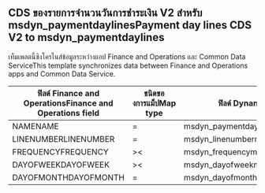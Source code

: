 ## <a name="payment-day-lines-cds-v2-to-msdyn_paymentdaylines"></a><span data-ttu-id="b01e0-101">CDS ของรายการจำนวนวันการชำระเงิน V2 สำหรับ msdyn_paymentdaylines</span><span class="sxs-lookup"><span data-stu-id="b01e0-101">Payment day lines CDS V2 to msdyn_paymentdaylines</span></span>

<span data-ttu-id="b01e0-102">เท็มเพลตนี้ซิงโครไนส์ข้อมูลระหว่างแอป Finance and Operations และ Common Data Service</span><span class="sxs-lookup"><span data-stu-id="b01e0-102">This template synchronizes data between Finance and Operations apps and Common Data Service.</span></span>

<span data-ttu-id="b01e0-103">ฟิลด์ Finance and Operations</span><span class="sxs-lookup"><span data-stu-id="b01e0-103">Finance and Operations field</span></span> | <span data-ttu-id="b01e0-104">ชนิดของการแม็ป</span><span class="sxs-lookup"><span data-stu-id="b01e0-104">Map type</span></span> | <span data-ttu-id="b01e0-105">ฟิลด์ Dynamics 365 อื่นๆ</span><span class="sxs-lookup"><span data-stu-id="b01e0-105">Other Dynamics 365 field</span></span> | <span data-ttu-id="b01e0-106">ค่าเริ่มต้น</span><span class="sxs-lookup"><span data-stu-id="b01e0-106">Default value</span></span>
---|---|---|---
<span data-ttu-id="b01e0-107">NAME</span><span class="sxs-lookup"><span data-stu-id="b01e0-107">NAME</span></span> | = | <span data-ttu-id="b01e0-108">msdyn_paymentday.msdyn_name</span><span class="sxs-lookup"><span data-stu-id="b01e0-108">msdyn_paymentday.msdyn_name</span></span> | 
<span data-ttu-id="b01e0-109">LINENUMBER</span><span class="sxs-lookup"><span data-stu-id="b01e0-109">LINENUMBER</span></span> | = | <span data-ttu-id="b01e0-110">msdyn_linenumber</span><span class="sxs-lookup"><span data-stu-id="b01e0-110">msdyn_linenumber</span></span> | 
<span data-ttu-id="b01e0-111">FREQUENCY</span><span class="sxs-lookup"><span data-stu-id="b01e0-111">FREQUENCY</span></span> | >< | <span data-ttu-id="b01e0-112">msdyn_frequency</span><span class="sxs-lookup"><span data-stu-id="b01e0-112">msdyn_frequency</span></span> | 
<span data-ttu-id="b01e0-113">DAYOFWEEK</span><span class="sxs-lookup"><span data-stu-id="b01e0-113">DAYOFWEEK</span></span> | >< | <span data-ttu-id="b01e0-114">msdyn_dayofweek</span><span class="sxs-lookup"><span data-stu-id="b01e0-114">msdyn_dayofweek</span></span> | 
<span data-ttu-id="b01e0-115">DAYOFMONTH</span><span class="sxs-lookup"><span data-stu-id="b01e0-115">DAYOFMONTH</span></span> | = | <span data-ttu-id="b01e0-116">msdyn_dayofmonth</span><span class="sxs-lookup"><span data-stu-id="b01e0-116">msdyn_dayofmonth</span></span> | 
